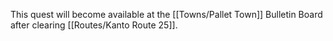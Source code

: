 This quest will become available at the [[Towns/Pallet Town]] Bulletin Board after clearing [[Routes/Kanto Route 25]].